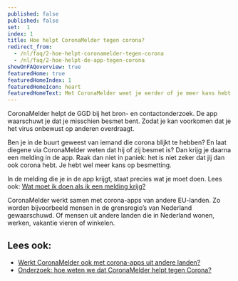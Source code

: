 ```yaml
---
published: false
published: false
set:  1
index: 1
title: Hoe helpt CoronaMelder tegen corona?
redirect_from: 
  - /nl/faq/2-hoe-helpt-coronamelder-tegen-corona
  - /nl/faq/2-hoe-helpt-de-app-tegen-corona
showOnFAQoverview: true
featuredHome: true
featuredHomeIndex: 1
featuredHomeIcon: heart
featuredHomeText: Met CoronaMelder weet je eerder of je meer kans hebt op besmetting.
---
```

CoronaMelder helpt de GGD bij het bron- en contactonderzoek. De app waarschuwt je dat je misschien besmet bent. Zodat je kan voorkomen dat je het virus onbewust op anderen overdraagt.
 
Ben je in de buurt geweest van iemand die corona blijkt te hebben? En laat diegene via CoronaMelder weten dat hij of zij besmet is? Dan krijg je daarna een melding in de app. Raak dan niet in paniek: het is niet zeker dat jij dan ook corona hebt. Je hebt wel meer kans op besmetting.
 
In de melding die je in de app krijgt, staat precies wat je moet doen. Lees ook: <a href="/{{page.lang}}/faq/1-5-wat-moet-ik-doen-als-ik-een-melding-krijg">Wat moet ik doen als ik een melding krijg?</a>
 
CoronaMelder werkt samen met corona-apps van andere EU-landen. Zo worden bijvoorbeeld mensen in de grensregio’s van Nederland gewaarschuwd. Of mensen uit andere landen die in Nederland wonen, werken, vakantie vieren of winkelen.

## Lees ook:

- <a href="/{{page.lang}}/faq/1-7-werkt-coronamelder-ook-met-apps-uit-andere-landen">Werkt CoronaMelder ook met corona-apps uit andere landen?</a>
- <a href="/{{page.lang}}/faq/3-1-onderzoek-hoe-weten-we-of-coronamelder-helpt-tegen-corona">Onderzoek: hoe weten we dat CoronaMelder helpt tegen Corona?</a>
 
<!-- 
[comment]: <> This include below is a video.
{% include components/mediaelement.html key="2020-10-22-video-hoe-werkt-het" width="100%" height="394"  videoLang="nl" %} -->
